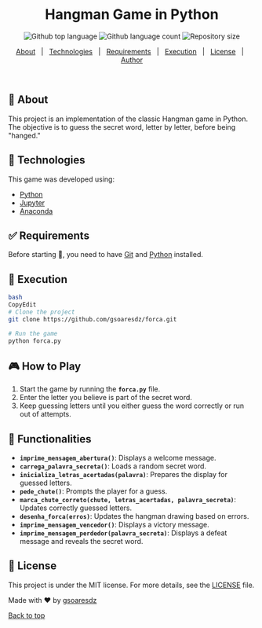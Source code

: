 <h1 align="center">Hangman Game in Python</h1>
<p align="center">
  <img alt="Github top language" src="https://img.shields.io/github/languages/top/gsoaresdz/forca?color=56BEB8">
  <img alt="Github language count" src="https://img.shields.io/github/languages/count/gsoaresdz/forca?color=56BEB8">
  <img alt="Repository size" src="https://img.shields.io/github/repo-size/gsoaresdz/forca?color=56BEB8">
</p>
<p align="center">
  <a href="#dart-about">About</a> &#xa0; | &#xa0;
  <a href="#rocket-technologies">Technologies</a> &#xa0; | &#xa0;
  <a href="#white_check_mark-requirements">Requirements</a> &#xa0; | &#xa0;
  <a href="#checkered_flag-execution">Execution</a> &#xa0; | &#xa0;
  <a href="#memo-license">License</a> &#xa0; | &#xa0;
  <a href="https://github.com/seuusuario" target="_blank">Author</a>
</p>
<br>

## :dart: About

This project is an implementation of the classic Hangman game in Python. The objective is to guess the secret word, letter by letter, before being "hanged."

## :rocket: Technologies

This game was developed using:

- [Python](https://www.python.org/)
- [Jupyter](https://jupyter.org/)
- [Anaconda](https://www.anaconda.com/)

## :white_check_mark: Requirements

Before starting :checkered_flag:, you need to have [Git](https://git-scm.com/) and [Python](https://www.python.org/) installed.

## :checkered_flag: Execution

```bash
bash
CopyEdit
# Clone the project
git clone https://github.com/gsoaresdz/forca.git

# Run the game
python forca.py

```

## **:video_game: How to Play**

1. Start the game by running the **`forca.py`** file.
2. Enter the letter you believe is part of the secret word.
3. Keep guessing letters until you either guess the word correctly or run out of attempts.

## **:memo: Functionalities**

- **`imprime_mensagem_abertura()`**: Displays a welcome message.
- **`carrega_palavra_secreta()`**: Loads a random secret word.
- **`inicializa_letras_acertadas(palavra)`**: Prepares the display for guessed letters.
- **`pede_chute()`**: Prompts the player for a guess.
- **`marca_chute_correto(chute, letras_acertadas, palavra_secreta)`**: Updates correctly guessed letters.
- **`desenha_forca(erros)`**: Updates the hangman drawing based on errors.
- **`imprime_mensagem_vencedor()`**: Displays a victory message.
- **`imprime_mensagem_perdedor(palavra_secreta)`**: Displays a defeat message and reveals the secret word.

## :memo: License

This project is under the MIT license. For more details, see the [LICENSE](LICENSE) file.

Made with :heart: by <a href="https://github.com/gsoaresdz" target="_blank">gsoaresdz</a>

<a href="#top">Back to top</a>
